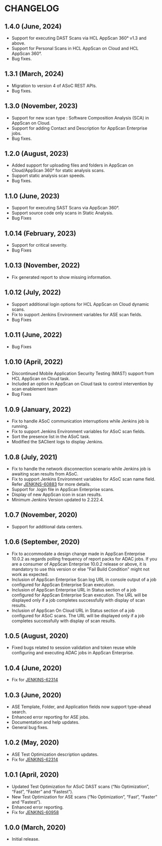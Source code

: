 CHANGELOG
=========
1.4.0 (June, 2024)
------
- Support for executing DAST Scans via HCL AppScan 360° v1.3 and above.
- Support for Personal Scans in HCL AppScan on Cloud and HCL AppScan 360°.
- Bug fixes.

1.3.1 (March, 2024)
------
- Migration to version 4 of ASoC REST APIs.
- Bug fixes.

1.3.0 (November, 2023)
------
- Support for new scan type : Software Composition Analysis (SCA) in AppScan on Cloud.
- Support for adding Contact and Description for AppScan Enterprise jobs.
- Bug fixes.

1.2.0 (August, 2023)
------
- Added support for uploading files and folders in AppScan on Cloud/AppScan 360° for static analysis scans.
- Support static analysis scan speeds.
- Bug fixes.

1.1.0 (June, 2023)
------
- Support for executing SAST Scans via AppScan 360°.
- Support source code only scans in Static Analysis.
- Bug Fixes

1.0.14 (February, 2023)
------
* Support for critical severity.
* Bug Fixes
  
1.0.13 (November, 2022)
------
* Fix generated report to show missing information.

1.0.12 (July, 2022)
------
* Support additional login options for HCL AppScan on Cloud dynamic scans.
* Fix to support Jenkins Environment variables for ASE scan fields.
* Bug Fixes

1.0.11 (June, 2022)
------
* Bug Fixes

1.0.10 (April, 2022)
------
* Discontinued Mobile Application Security Testing (MAST) support from HCL AppScan on Cloud task.
* Included an option in AppScan on Cloud task to control intervention by scan enablement team
* Bug Fixes

1.0.9 (January, 2022)
------
* Fix to handle ASoC communication interruptions while Jenkins job is running.
* Fix to support Jenkins Environment variables for ASoC scan fields.
* Sort the presence list in the ASoC task.
* Modified the SAClient logs to display Jenkins.

1.0.8 (July, 2021)
------
* Fix to handle the network disconnection scenario while Jenkins job is awaiting scan results from ASoC.
* Fix to support Jenkins Environment variables for ASoC scan name field. Refer [JENKINS-60883](https://issues.jenkins-ci.org/browse/JENKINS-60883) for more details.
* Support for .login file in AppScan Enterprise scans.
* Display of new AppScan icon in scan results.
* Minimum Jenkins Version updated to 2.222.4.

1.0.7 (November, 2020)
------
* Support for additional data centers.

1.0.6 (September, 2020)
------
* Fix to accommodate a design change made in AppScan Enterprise 10.0.2 as regards polling frequency of report packs for ADAC jobs. If you are a consumer of AppScan Enterprise 10.0.2 release or above, it is mandatory to use this version or else "Fail Build Condition" might not work as expected.
* Inclusion of AppScan Enterprise Scan log URL in console output of a job configured for AppScan Enterprise Scan execution.
* Inclusion of AppScan Enterprise URL in Status section of a job configured for AppScan Enterprise Scan execution. The URL will be displayed only if a job completes successfully with display of scan results.
* Inclusion of AppScan On Cloud URL in Status section of a job configured for ASoC scans. The URL will be displayed only if a job completes successfully with display of scan results.

1.0.5 (August, 2020)
------
* Fixed bugs related to session validation and token reuse while configuring and executing ADAC jobs in AppScan Enterprise.

1.0.4 (June, 2020)
------
* Fix for [JENKINS-62314](https://issues.jenkins-ci.org/browse/JENKINS-62314)

1.0.3 (June, 2020)
------
* ASE Template, Folder, and Application fields now support type-ahead search.
* Enhanced error reporting for ASE jobs.
* Documentation and help updates.
* General bug fixes.

1.0.2 (May, 2020)
------
* ASE Test Optimization description updates.
* Fix for [JENKINS-62314](https://issues.jenkins-ci.org/browse/JENKINS-62314)

1.0.1 (April, 2020)
------
* Updated Test Optimization for ASoC DAST scans (“No Optimization”, “Fast”, “Faster” and “Fastest”).
* New Test Optimization for ASE scans (“No Optimization”, “Fast”, “Faster” and “Fastest”).
* Enhanced error reporting.
* Fix for [JENKINS-60958](https://issues.jenkins-ci.org/browse/JENKINS-60958)

1.0.0 (March, 2020)
------
* Initial release.
